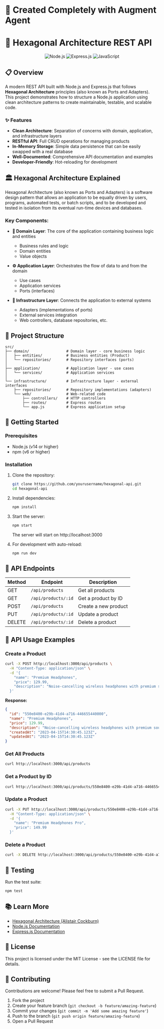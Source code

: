 # 🤖 Created Completely with Augment Agent
# 🔷 Hexagonal Architecture REST API

<div align="center">
  <img src="https://img.shields.io/badge/node.js-6DA55F?style=for-the-badge&logo=node.js&logoColor=white" alt="Node.js" />
  <img src="https://img.shields.io/badge/express.js-%23404d59.svg?style=for-the-badge&logo=express&logoColor=%2361DAFB" alt="Express.js" />
  <img src="https://img.shields.io/badge/javascript-%23323330.svg?style=for-the-badge&logo=javascript&logoColor=%23F7DF1E" alt="JavaScript" />
</div>

## 📋 Overview

A modern REST API built with Node.js and Express.js that follows **Hexagonal Architecture** principles (also known as Ports and Adapters). This project demonstrates how to structure a Node.js application using clean architecture patterns to create maintainable, testable, and scalable code.

### ✨ Features

- **Clean Architecture**: Separation of concerns with domain, application, and infrastructure layers
- **RESTful API**: Full CRUD operations for managing products
- **In-Memory Storage**: Simple data persistence that can be easily swapped with a real database
- **Well-Documented**: Comprehensive API documentation and examples
- **Developer-Friendly**: Hot-reloading for development

## 🏛️ Hexagonal Architecture Explained

Hexagonal Architecture (also known as Ports and Adapters) is a software design pattern that allows an application to be equally driven by users, programs, automated tests, or batch scripts, and to be developed and tested in isolation from its eventual run-time devices and databases.

### Key Components:

- **🧠 Domain Layer**: The core of the application containing business logic and entities
  - Business rules and logic
  - Domain entities
  - Value objects

- **⚙️ Application Layer**: Orchestrates the flow of data to and from the domain
  - Use cases
  - Application services
  - Ports (interfaces)

- **🔌 Infrastructure Layer**: Connects the application to external systems
  - Adapters (implementations of ports)
  - External services integration
  - Web controllers, database repositories, etc.

## 📁 Project Structure

```
src/
├── domain/                 # Domain layer - core business logic
│   ├── entities/           # Business entities (Product)
│   └── repositories/       # Repository interfaces (ports)
│
├── application/            # Application layer - use cases
│   └── services/           # Application services
│
└── infrastructure/         # Infrastructure layer - external interfaces
    ├── repositories/       # Repository implementations (adapters)
    └── web/                # Web-related code
        ├── controllers/    # HTTP controllers
        ├── routes/         # Express routes
        └── app.js          # Express application setup
```

## 🚀 Getting Started

### Prerequisites

- Node.js (v14 or higher)
- npm (v6 or higher)

### Installation

1. Clone the repository:
   ```bash
   git clone https://github.com/yourusername/hexagonal-api.git
   cd hexagonal-api
   ```

2. Install dependencies:
   ```bash
   npm install
   ```

3. Start the server:
   ```bash
   npm start
   ```
   The server will start on http://localhost:3000

4. For development with auto-reload:
   ```bash
   npm run dev
   ```

## 🔗 API Endpoints

| Method | Endpoint | Description |
|--------|----------|-------------|
| GET | `/api/products` | Get all products |
| GET | `/api/products/:id` | Get a product by ID |
| POST | `/api/products` | Create a new product |
| PUT | `/api/products/:id` | Update a product |
| DELETE | `/api/products/:id` | Delete a product |

## 📝 API Usage Examples

### Create a Product

```bash
curl -X POST http://localhost:3000/api/products \
  -H "Content-Type: application/json" \
  -d '{
    "name": "Premium Headphones",
    "price": 129.99,
    "description": "Noise-cancelling wireless headphones with premium sound quality"
  }'
```

**Response:**
```json
{
  "id": "550e8400-e29b-41d4-a716-446655440000",
  "name": "Premium Headphones",
  "price": 129.99,
  "description": "Noise-cancelling wireless headphones with premium sound quality",
  "createdAt": "2023-04-15T14:30:45.123Z",
  "updatedAt": "2023-04-15T14:30:45.123Z"
}
```

### Get All Products

```bash
curl http://localhost:3000/api/products
```

### Get a Product by ID

```bash
curl http://localhost:3000/api/products/550e8400-e29b-41d4-a716-446655440000
```

### Update a Product

```bash
curl -X PUT http://localhost:3000/api/products/550e8400-e29b-41d4-a716-446655440000 \
  -H "Content-Type: application/json" \
  -d '{
    "name": "Premium Headphones Pro",
    "price": 149.99
  }'
```

### Delete a Product

```bash
curl -X DELETE http://localhost:3000/api/products/550e8400-e29b-41d4-a716-446655440000
```

## 🧪 Testing

Run the test suite:

```bash
npm test
```

## 📚 Learn More

- [Hexagonal Architecture (Alistair Cockburn)](https://alistair.cockburn.us/hexagonal-architecture/)
- [Node.js Documentation](https://nodejs.org/en/docs/)
- [Express.js Documentation](https://expressjs.com/)

## 📄 License

This project is licensed under the MIT License - see the LICENSE file for details.

## 🤝 Contributing

Contributions are welcome! Please feel free to submit a Pull Request.

1. Fork the project
2. Create your feature branch (`git checkout -b feature/amazing-feature`)
3. Commit your changes (`git commit -m 'Add some amazing feature'`)
4. Push to the branch (`git push origin feature/amazing-feature`)
5. Open a Pull Request
